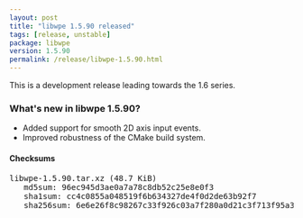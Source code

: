 ```yaml
---
layout: post
title: "libwpe 1.5.90 released"
tags: [release, unstable]
package: libwpe
version: 1.5.90
permalink: /release/libwpe-1.5.90.html
---
```


This is a development release leading towards the 1.6 series.

### What's new in libwpe 1.5.90?

- Added support for smooth 2D axis input events.
- Improved robustness of the CMake build system.

#### Checksums

<pre>
libwpe-1.5.90.tar.xz (48.7 KiB)
   md5sum: 96ec945d3ae0a7a78c8db52c25e8e0f3
   sha1sum: cc4c0855a048519f6b634327de4f0d2de63b92f7
   sha256sum: 6e6e26f8c98267c33f926c03a7f280a0d21c3f713f95a38ef302ca3a6253c350
</pre>
